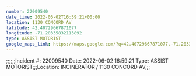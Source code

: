 ```yaml
---
number: 22009540
date_time: 2022-06-02T16:59:21+00:00
location: 1130 CONCORD AV
latitude: 42.40729667871077
longitude: -71.20335832113892
type: ASSIST MOTORIST
google_maps_link: https://maps.google.com/?q=42.40729667871077,-71.20335832113892
---
```


;;;;;;Incident #: 22009540   Date: 2022-06-02 16:59:21   Type: ASSIST MOTORIST;;;Location: INCINERATOR / 1130 CONCORD AV;;;
